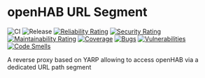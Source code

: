 # openHAB URL Segment
![CI](https://github.com/mu88/openHabUrlSegment/workflows/CI/badge.svg)
![Release](https://github.com/mu88/openHabUrlSegment/workflows/Release/badge.svg)
[![Reliability Rating](https://sonarcloud.io/api/project_badges/measure?project=mu88_openHabUrlSegment&metric=reliability_rating)](https://sonarcloud.io/summary/new_code?id=mu88_openHabUrlSegment)
[![Security Rating](https://sonarcloud.io/api/project_badges/measure?project=mu88_openHabUrlSegment&metric=security_rating)](https://sonarcloud.io/summary/new_code?id=mu88_openHabUrlSegment)
[![Maintainability Rating](https://sonarcloud.io/api/project_badges/measure?project=mu88_openHabUrlSegment&metric=sqale_rating)](https://sonarcloud.io/summary/new_code?id=mu88_openHabUrlSegment)
[![Coverage](https://sonarcloud.io/api/project_badges/measure?project=mu88_openHabUrlSegment&metric=coverage)](https://sonarcloud.io/summary/new_code?id=mu88_openHabUrlSegment)
[![Bugs](https://sonarcloud.io/api/project_badges/measure?project=mu88_openHabUrlSegment&metric=bugs)](https://sonarcloud.io/summary/new_code?id=mu88_openHabUrlSegment)
[![Vulnerabilities](https://sonarcloud.io/api/project_badges/measure?project=mu88_openHabUrlSegment&metric=vulnerabilities)](https://sonarcloud.io/summary/new_code?id=mu88_openHabUrlSegment)
[![Code Smells](https://sonarcloud.io/api/project_badges/measure?project=mu88_openHabUrlSegment&metric=code_smells)](https://sonarcloud.io/summary/new_code?id=mu88_openHabUrlSegment)

A reverse proxy based on YARP allowing to access openHAB via a dedicated URL path segment
